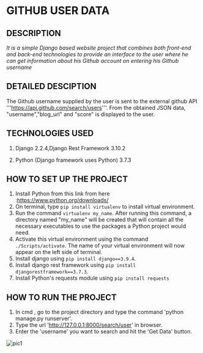 # GITHUB USER DATA

## DESCRIPTION

*It is a simple Django based website project that combines both front-end and back-end technologies to provide an interface to the user where he can get information about his Github account on entering his Github username*


## DETAILED DESCIPTION

The Github username supplied by the user is sent to the external github API 
'''https://api.github.com/search/users'''.
From the obtained JSON data, "username","blog_url" and "score" is displayed to the user.


## TECHNOLOGIES USED

1. Django 2.2.4,Django Rest Framework 3.10.2

1. Python (Django framework uses Python) 3.7.3

## HOW TO SET UP THE PROJECT

1. Install Python from this link from here :https://www.python.org/downloads/
1. On terminal, type ```pip install virtualenv``` to install virtual environment.
1. Run the command ```virtualenv my_name```. After running this command, a directory named "my_name" will be created that will contain all the necessary executables to use the packages a Python project would need.
1. Activate this virtual environment using the command ```./Scripts/activate```. The name of your virtual environment will now appear on the left side of terminal. 
1. Install django using ```pip install django==3.9.4```.
1. Install django rest framework using ```pip install djangorestframework==3.7.3```.
1. Install Python's requests module using ```pip install requests```

## HOW TO RUN THE PROJECT
1. In cmd , go to the project directory and type the command 'python manage.py runserver'.
1. Type the url 'http://127.0.0.1:8000/search/user' in browser.
1. Enter the 'username' you want to search and hit the 'Get Data' button.


![pic1](https://user-images.githubusercontent.com/44895092/64491659-cab8ba80-d288-11e9-9cda-0ed833e08966.jpg)
